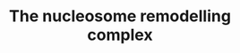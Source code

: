 ---
annotations:
- id: DOID:5688
  parent: genetic disease
  type: Disease Ontology
  value: Werner syndrome
- id: DOID:1826
  parent: central nervous system disease
  type: Disease Ontology
  value: epilepsy
- id: PW:0002738
  type: Pathway Ontology
authors:
- Jmlohmann
- Egonw
- Duan
- Fehrhart
citedin: ''
communities:
- RareDiseases
description: This pathway shows the nucleosome remodeling complex. These processes
  are involved in the Tessadori-Bicknell-van Haaften syndrome 3 (TEBINVAD) - for an
  overview of this syndrome see [WP5575](http://wikipathways.org/instance/WP5575).
last-edited: 2025-08-12
ndex: null
organisms:
- Homo sapiens
redirect_from:
- /index.php/Pathway:WP5572
- /instance/WP5572
- /instance/WP5572_r140344
revision: r140344
schema-jsonld:
- '@context': https://schema.org/
  '@id': https://wikipathways.github.io/pathways/WP5572.html
  '@type': Dataset
  creator:
    '@type': Organization
    name: WikiPathways
  description: This pathway shows the nucleosome remodeling complex. These processes
    are involved in the Tessadori-Bicknell-van Haaften syndrome 3 (TEBINVAD) - for
    an overview of this syndrome see [WP5575](http://wikipathways.org/instance/WP5575).
  keywords:
  - ASF1A
  - ASF1B
  - CHAF1A
  - CHAF1B
  - CHEK2
  - DAXX
  - Double-stranded DNA
  - H2A
  - H2B
  - H3
  - H4
  - H4C5
  - HAT1
  - IPO4
  - MCM2
  - NAP1L1
  - NASP
  - PCNA
  - PRKDC
  - RBBP4
  - SSRP1
  - SUPT16H
  - XRCC5
  - XRCC6
  license: CC0
  name: The nucleosome remodelling complex
seo: CreativeWork
title: The nucleosome remodelling complex
wpid: WP5572
---